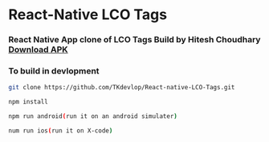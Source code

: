 # React-Native LCO Tags


### React Native App clone of LCO Tags Build by Hitesh Choudhary [Download APK](https://drive.google.com/open?id=13HKrfssNZJBYKZUjgsds24TQQ69RXuzt)

### To build in devlopment

```bash
git clone https://github.com/TKdevlop/React-native-LCO-Tags.git

npm install

npm run android(run it on an android simulater)

num run ios(run it on X-code)
```